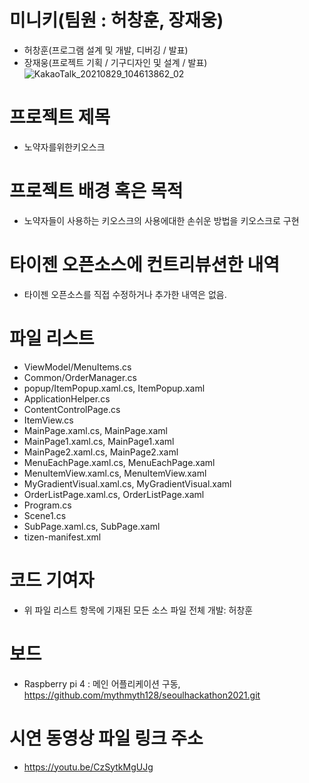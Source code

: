 # 미니키(팀원 : 허창훈, 장재웅)
 * 허창훈(프로그램 설계 및 개발, 디버깅 / 발표)
 * 장재웅(프로젝트 기획 / 기구디자인 및 설계 / 발표)
![KakaoTalk_20210829_104613862_02](https://user-images.githubusercontent.com/5312269/131237753-e59a4b9b-2324-457f-b0c7-4de3f9d0023a.jpg)

# 프로젝트 제목 
 * 노약자를위한키오스크

# 프로젝트 배경 혹은 목적 
 * 노약자들이 사용하는 키오스크의 사용에대한 손쉬운 방법을 키오스크로 구현 

# 타이젠 오픈소스에 컨트리뷰션한 내역
 * 타이젠 오픈소스를 직접 수정하거나 추가한 내역은 없음.

# 파일 리스트 
 * ViewModel/MenuItems.cs
 * Common/OrderManager.cs
 * popup/ItemPopup.xaml.cs, ItemPopup.xaml
 * ApplicationHelper.cs
 * ContentControlPage.cs
 * ItemView.cs
 * MainPage.xaml.cs, MainPage.xaml
 * MainPage1.xaml.cs, MainPage1.xaml
 * MainPage2.xaml.cs, MainPage2.xaml
 * MenuEachPage.xaml.cs, MenuEachPage.xaml
 * MenuItemView.xaml.cs, MenuItemView.xaml
 * MyGradientVisual.xaml.cs, MyGradientVisual.xaml
 * OrderListPage.xaml.cs, OrderListPage.xaml
 * Program.cs
 * Scene1.cs
 * SubPage.xaml.cs, SubPage.xaml
 * tizen-manifest.xml


# 코드 기여자 
 * 위 파일 리스트 항목에 기재된 모든 소스 파일 전체 개발: 허창훈
  
# 보드 
  * Raspberry pi 4 : 메인 어플리케이션 구동, https://github.com/mythmyth128/seoulhackathon2021.git
  
# 시연 동영상 파일 링크 주소
 * https://youtu.be/CzSytkMgUJg
